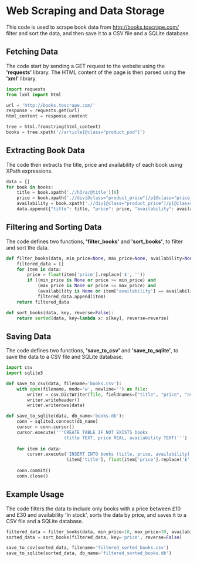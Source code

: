 # Web Scraping and Data Storage
This code is used to scrape book data from http://books.toscrape.com/ filter and sort the data, and then save it to a CSV file and a SQLite database.

## Fetching Data
The code start by sending a GET request to the website using the **'requests'** library. The HTML content of the page is then parsed using the **'xml'** library.

```python
import requests
from lxml import html

url = 'http://books.toscrape.com/'
response = requests.get(url)
html_content = response.content

tree = html.fromstring(html_content)
books = tree.xpath('//article[@class="product_pod"]')
```

## Extracting Book Data
The code then extracts the title, price and availability of each book using XPath expressions.

```python
data = []
for book in books:
    title = book.xpath('.//h3/a/@title')[0]
    price = book.xpath('.//div[@class="product_price"]/p[@class="price_color"]/text()')[0]
    availability = book.xpath('.//div[@class="product_price"]/p[@class="instock availability"]/text()')[1].strip()
    data.append({"title": title, "price": price, "availability": availability})
```

## Filtering and Sorting Data
The code defines two functions, **'filter_books'** and **'sort_books'**, to filter and sort the data.

```python
def filter_books(data, min_price=None, max_price=None, availability=None):
    filtered_data = []
    for item in data:
        price = float(item['price'].replace('£', ''))
        if ((min_price is None or price >= min_price) and 
            (max_price is None or price <= max_price) and 
            (availability is None or item['availability'] == availability)):
            filtered_data.append(item)
    return filtered_data

def sort_books(data, key, reverse=False):
    return sorted(data, key=lambda x: x[key], reverse=reverse)
```
## Saving Data
The code defines two functions, **'save_to_csv'** and **'save_to_sqlite'**, to save the data to a CSV file and SQLite database.

```python
import csv
import sqlite3

def save_to_csv(data, filename='books.csv'):
    with open(filename, mode='w', newline='') as file:
        writer = csv.DictWriter(file, fieldnames=["title", "price", "availability"])
        writer.writeheader()
        writer.writerows(data)

def save_to_sqlite(data, db_name='books.db'):
    conn = sqlite3.connect(db_name)
    cursor = conn.cursor()
    cursor.execute('''CREATE TABLE IF NOT EXISTS books
                      (title TEXT, price REAL, availability TEXT)''')
    
    for item in data:
        cursor.execute('INSERT INTO books (title, price, availability) VALUES (?, ?, ?)',
                       (item['title'], float(item['price'].replace('£', '')), item['availability']))
    
    conn.commit()
    conn.close()
```
## Example Usage
The code filters the data to include only books with a price between £10 and £30 and availability 'In stock', sorts the data by price, and saves it to a CSV file and a SQLite database.

```python
filtered_data = filter_books(data, min_price=10, max_price=30, availability='In stock')
sorted_data = sort_books(filtered_data, key='price', reverse=False)

save_to_csv(sorted_data, filename='filtered_sorted_books.csv')
save_to_sqlite(sorted_data, db_name='filtered_sorted_books.db')
```









